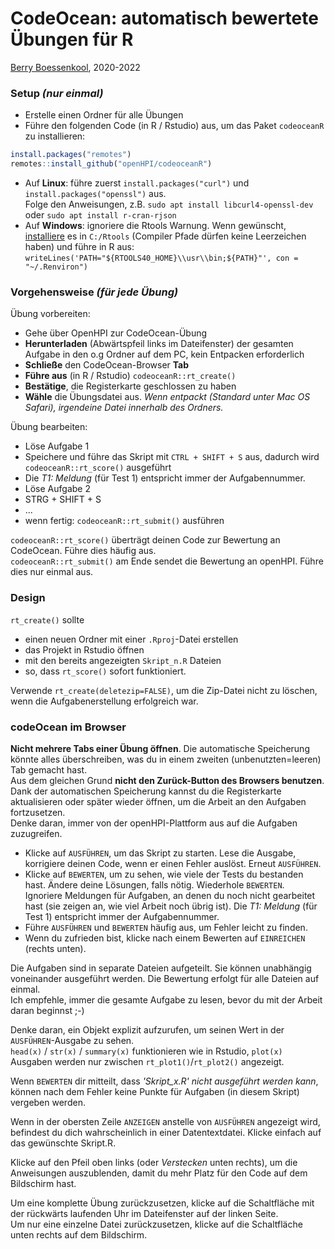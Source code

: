 # CodeOcean: automatisch bewertete Übungen für R

[Berry Boessenkool](mailto:berry.boessenkool@hpi.de), 2020-2022


### **Setup** _(nur einmal)_

- Erstelle einen Ordner für alle Übungen
- Führe den folgenden Code (in R / Rstudio) aus, um das Paket `codeoceanR` zu installieren:

```r
install.packages("remotes")
remotes::install_github("openHPI/codeoceanR")
```

- Auf **Linux**: führe zuerst `install.packages("curl")` und `install.packages("openssl")` aus.  
Folge den Anweisungen, z.B. `sudo apt install libcurl4-openssl-dev` oder `sudo apt install r-cran-rjson`
- Auf **Windows**: ignoriere die Rtools Warnung. Wenn gewünscht,  [installiere](https://cran.r-project.org/bin/windows/Rtools) es in `C:/Rtools` (Compiler Pfade dürfen keine Leerzeichen haben) und führe in R aus: `writeLines('PATH="${RTOOLS40_HOME}\\usr\\bin;${PATH}"', con = "~/.Renviron")`


### **Vorgehensweise** _(für jede Übung)_

Übung vorbereiten:

- Gehe über OpenHPI zur CodeOcean-Übung
- **Herunterladen** (Abwärtspfeil links im Dateifenster) der gesamten Aufgabe in den o.g Ordner auf dem PC, kein Entpacken erforderlich
- **Schließe** den CodeOcean-Browser **Tab**
- **Führe aus** (in R / Rstudio) `codeoceanR::rt_create()`
- **Bestätige**, die Registerkarte geschlossen zu haben
- **Wähle** die Übungsdatei aus. _Wenn entpackt (Standard unter Mac OS Safari), irgendeine Datei innerhalb des Ordners._

Übung bearbeiten:

- Löse Aufgabe 1
- Speichere und führe das Skript mit `CTRL + SHIFT + S` aus, dadurch wird `codeoceanR::rt_score()` ausgeführt
- Die _T1: Meldung_ (für Test 1) entspricht immer der Aufgabennummer.
- Löse Aufgabe 2
- STRG + SHIFT + S
- ...
- wenn fertig: `codeoceanR::rt_submit()` ausführen

`codeoceanR::rt_score()` überträgt deinen Code zur Bewertung an CodeOcean. Führe dies häufig aus.  
`codeoceanR::rt_submit()` am Ende sendet die Bewertung an openHPI. Führe dies nur einmal aus.  


### Design

`rt_create()` sollte

- einen neuen Ordner mit einer `.Rproj`-Datei erstellen
- das Projekt in Rstudio öffnen
- mit den bereits angezeigten `Skript_n.R` Dateien
- so, dass `rt_score()` sofort funktioniert.

Verwende `rt_create(deletezip=FALSE)`, um die Zip-Datei nicht zu löschen, wenn die Aufgabenerstellung erfolgreich war.  


### codeOcean im Browser

**Nicht mehrere Tabs einer Übung öffnen**. Die automatische Speicherung könnte alles überschreiben, was du in einem zweiten (unbenutzten=leeren) Tab gemacht hast.  
Aus dem gleichen Grund  **nicht den Zurück-Button des Browsers benutzen**.  
Dank der automatischen Speicherung kannst du die Registerkarte aktualisieren oder später wieder öffnen, um die Arbeit an den Aufgaben fortzusetzen.  
Denke daran, immer von der openHPI-Plattform aus auf die Aufgaben zuzugreifen.

- Klicke auf `AUSFÜHREN`, um das Skript zu starten. Lese die Ausgabe, korrigiere deinen Code, wenn er einen Fehler auslöst. Erneut `AUSFÜHREN`.
- Klicke auf `BEWERTEN`, um zu sehen, wie viele der Tests du bestanden hast. Ändere deine Lösungen, falls nötig. Wiederhole `BEWERTEN`.  
Ignoriere Meldungen für Aufgaben, an denen du noch nicht gearbeitet hast (sie zeigen an, wie viel Arbeit noch übrig ist). Die _T1: Meldung_ (für Test 1) entspricht immer der Aufgabennummer.
- Führe `AUSFÜHREN` und `BEWERTEN` häufig aus, um Fehler leicht zu finden.
- Wenn du zufrieden bist, klicke nach einem Bewerten auf `EINREICHEN` (rechts unten).

Die Aufgaben sind in separate Dateien aufgeteilt. Sie können unabhängig voneinander ausgeführt werden. Die Bewertung erfolgt für alle Dateien auf einmal.  
Ich empfehle, immer die gesamte Aufgabe zu lesen, bevor du mit der Arbeit daran beginnst ;-)

Denke daran, ein Objekt explizit aufzurufen, um seinen Wert in der `AUSFÜHREN`-Ausgabe zu sehen.  
`head(x)` / `str(x)` / `summary(x)` funktionieren wie in Rstudio, `plot(x)` Ausgaben werden nur zwischen `rt_plot1()`/`rt_plot2()` angezeigt.

Wenn `BEWERTEN` dir mitteilt, dass *'Skript_x.R' nicht ausgeführt werden kann*, können nach dem Fehler keine Punkte für Aufgaben (in diesem Skript) vergeben werden.

Wenn in der obersten Zeile `ANZEIGEN` anstelle von `AUSFÜHREN` angezeigt wird, befindest du dich wahrscheinlich in einer Datentextdatei. Klicke einfach auf das gewünschte Skript.R.

Klicke auf den Pfeil oben links (oder *Verstecken* unten rechts), um die Anweisungen auszublenden, damit du mehr Platz für den Code auf dem Bildschirm hast.

Um eine komplette Übung zurückzusetzen, klicke auf die Schaltfläche mit der rückwärts laufenden Uhr im Dateifenster auf der linken Seite.  
Um nur eine einzelne Datei zurückzusetzen, klicke auf die Schaltfläche unten rechts auf dem Bildschirm.  
